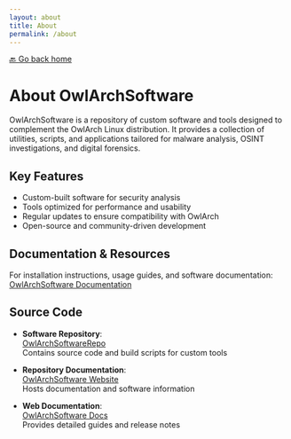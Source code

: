```yaml
---
layout: about
title: About
permalink: /about
---
```


[🔙 Go back home](/OwlArchSoftware/)

# About OwlArchSoftware

OwlArchSoftware is a repository of custom software and tools designed to complement the OwlArch Linux distribution. It provides a collection of utilities, scripts, and applications tailored for malware analysis, OSINT investigations, and digital forensics.

## Key Features
- Custom-built software for security analysis
- Tools optimized for performance and usability
- Regular updates to ensure compatibility with OwlArch
- Open-source and community-driven development

## Documentation & Resources
For installation instructions, usage guides, and software documentation:  
[OwlArchSoftware Documentation](https://leku2020.github.io/OwlArchSoftware)

## Source Code
- **Software Repository**:  
  [OwlArchSoftwareRepo](https://github.com/Leku2020/OwlArchRepo)  
  Contains source code and build scripts for custom tools

- **Repository Documentation**:  
  [OwlArchSoftware Website](https://leku2020.github.io/OwlArchSoftware)  
  Hosts documentation and software information

- **Web Documentation**:  
  [OwlArchSoftware Docs](https://leku2020.github.io/OwlArchSoftware)  
  Provides detailed guides and release notes
